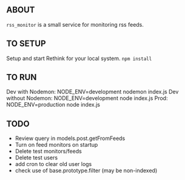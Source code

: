 ## ABOUT

`rss_monitor` is a small service for monitoring rss feeds.

## TO SETUP

Setup and start Rethink for your local system.
`npm install`

## TO RUN

Dev with Nodemon: NODE_ENV=development nodemon index.js
Dev without Nodemon: NODE_ENV=development node index.js
Prod: NODE_ENV=production node index.js

## TODO

* Review query in models.post.getFromFeeds
* Turn on feed monitors on startup
* Delete test monitors/feeds
* Delete test users
* add cron to clear old user logs
* check use of base.prototype.filter (may be non-indexed)